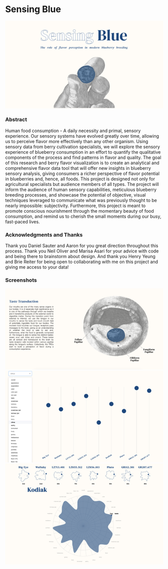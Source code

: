# Sensing Blue

![](preview.png)

### Abstract

Human food consumption - A daily necessity and primal, sensory experience. Our sensory systems have evolved greatly over time, allowing us to perceive flavor more effectively than any other organism. Using sensory data from berry cultivation specialists, we will explore the sensory experience of blueberry consumption in an effort to quantify the qualitative components of the process and find patterns in flavor and quality. The goal of this research and berry flavor visualization is to create an analytical and comprehensive flavor data tool that will offer new insights in blueberry sensory analysis, giving consumers a richer perspective of flavor potential in blueberries and, hence, all foods. This project is designed not only for agricultural specialists but audience members of all types. The project will inform the audience of human sensory capabilities, meticulous blueberry breeding processes, and showcase the potential of objective, visual techniques leveraged to communicate what was previously thought to be nearly impossible: subjectivity. Furthermore, this project is meant to promote conscious nourishment through the momentary beauty of food consumption, and remind us to cherish the small moments during our busy, fast-paced lives.

### Acknowledgments and Thanks
Thank you Daniel Sauter and Aaron for you great direction throughout this process. Thank you Neil Oliver and Marisa Asari for your advice with code and being there to brainstorm about design. And thank you Henry Yeung and Brie Reiter for being open to collaborating with me on this project and giving me access to your data!

### Screenshots
![](screenShot1.png)
![](screenShot2.png)
![](screenShot3.png)